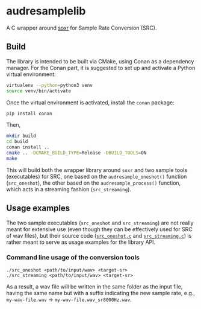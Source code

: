 # audresamplelib

A C wrapper around [soxr](https://sourceforge.net/projects/soxr/) for Sample 
Rate Conversion (SRC).


## Build
The library is intended to be built via CMake, using Conan as a dependency manager. 
For the Conan part, it is suggested to set up and activate a Python virtual environment:

```bash
virtualenv --python=python3 venv
source venv/bin/activate
```

Once the virtual environment is activated, install the `conan` package:

```bash
pip install conan
```

Then,
```bash
mkdir build
cd build
conan install ..
cmake .. -DCMAKE_BUILD_TYPE=Release -DBUILD_TOOLS=ON
make
```
This will build both the wrapper library around `soxr` and two sample tools 
(executables) for SRC, one based on the `audresample_oneshot()` function 
(`src_oneshot`), the other based on the `audresample_process()` function, which 
acts in a streaming fashion (`src_streaming`).

## Usage examples
The two sample executables (`src_oneshot` and `src_streaming`) are not really 
meant for extensive use (even though they can be effectively used for SRC of wav
files), but their source code ([`src_oneshot.c`](src_oneshot.c) and 
[`src_streaming.c`](src_streaming.c)) is rather meant to serve as usage examples 
for the library API. 

### Command line usage of the conversion tools
```
./src_oneshot <path/to/input/wav> <target-sr>
./src_streaming <path/to/input/wav> <target-sr>
```
As a result, a wav file will be written in the same folder as the input file, 
having the same name but with a suffix indicating the new sample rate, e.g., 
`my-wav-file.wav` -> `my-wav-file.wav_sr8000Hz.wav`.
